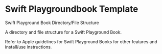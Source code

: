 # Swift Playgroundbook Template
Swift Playground Book Directory/File Structure


A directory and file structure for a Swift Playground Book.  

Refer to Apple guidelines for Swift Playground Books for other features and install/use instructions. 
